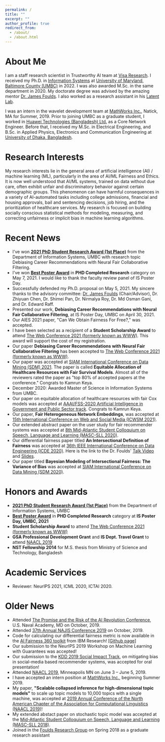 ```yaml
---
permalink: /
title: ""
excerpt: ""
author_profile: true
redirect_from: 
  - /about/
  - /about.html
---
```


# About Me
I am a staff research scientist in Trustworthy AI team at [Visa Research](https://usa.visa.com/about-visa/visa-research.html). 
I received my Ph.D. in [Information Systems](https://informationsystems.umbc.edu/) at [University of Maryland, Baltimore County (UMBC)](https://www.umbc.edu/) in 2022. I was also awarded M.Sc. in the same department in 2020. My doctorate degree was advised by the amazing mentor [Dr. James Foulds](http://jfoulds.informationsystems.umbc.edu/). I also worked as a research assistant in his [Latent Lab](http://jfoulds.informationsystems.umbc.edu/research_group.html).    

I was an intern in the wavelet development team at [MathWorks Inc.](https://www.mathworks.com/), Natick, MA for Summer, 2019. Prior to joining UMBC as a graduate student, I worked in [Huawei Technologies (Bangladesh) Ltd.](https://www.huawei.com/en/corporate-information/) as a Core Network Engineer. Before that, I received my M.Sc. in Electrical Engineering, and B.Sc. in Applied Physics, Electronics and Communication Engineering at [University of Dhaka, Bangladesh](https://www.du.ac.bd/).

# Research Interests
My research interests lie in the general area of artificial intelligence (AI) / machine learning (ML), particularly in the area of AI/ML Fairness and Ethics. It is now well understood that AI/ML systems, trained on data without due care, often exhibit unfair and discriminatory behavior against certain demographic groups. This phenomenon can have harmful consequences in a variety of AI-automated tasks including college admissions, financial and housing approvals, bail and sentencing decisions, job hiring, and the prioritization of healthcare services. My research is focused on building socially conscious statistical methods for modeling, measuring, and correcting unfairness or implicit bias in machine learning algorithms.

# Recent News
* I've won [**2021 PhD Student Research Award (1st Place)**](https://my3.my.umbc.edu/groups/infosystems/posts/101957) from the Department of Information Systems, UMBC with research topic Debiasing Career Recommendations with Neural Fair Collaborative Filtering.
* I've won [**Best Poster Award**](https://informationsystems.umbc.edu/home/research/is-poster-day/) in **PHD Completed Research** category on May 7, 2021. I would like to thank the faculty review panel of IS Poster Day.   
* Successfully defended my Ph.D. proposal on May 5, 2021. My sincere thanks to the advisory committee: [Dr. James Foulds](http://jfoulds.informationsystems.umbc.edu/) (Chair/Advisor), Dr. Zhiyuan Chen, Dr. Shimei Pan, Dr. Nirmalya Roy, Dr. Md Osman Gani, and Dr. Edward Raff.
* Presented our work, **Debiasing Career Recommendations with Neural Fair Collaborative Filtering**, at IS Poster Day, UMBC on April 30, 2021.
* Our AIES 2021 paper, "Can We Obtain Fairness For Free?," was accepted.
* I have been selected as a recipient of a **Student Scholarship Award** to attend  [The Web Conference 2021 (formerly known as WWW)](https://www2021.thewebconf.org/). This award will support the cost of my registration.
* Our paper **Debiasing Career Recommendations with Neural Fair Collaborative Filtering** has been accepted to [The Web Conference 2021 (formerly known as WWW)](https://www2021.thewebconf.org/).
* Our paper was accepted at [SIAM International Conference on Data Mining (SDM) 2021](https://www.siam.org/conferences/cm/conference/sdm21). The paper is called **Equitable Allocation of Healthcare Resources with Fair Survival Models**. Almost all of the reviewers rated the paper as "top 80% of accepted papers at the conference." Congrats to Kamrun Keya.  
* December 2020: Awarded Master of Science in Information Systems from UMBC.
* Our paper on equitable allocation of healthcare resources with fair Cox models was accepted at [AAAI/FSS-2020 Artificial Intelligence in Government and Public Sector track](https://aaai.org/Symposia/Fall/fss20symposia.php#fs02). Congrats to Kamrun Keya. 
* Our paper, **Fair Heterogeneous Network Embeddings**, was accepted at [15th International Conference on Web and Social Media (ICWSM 2021)](https://www.icwsm.org/2020/index.html).
* Our extended abstract paper on the user study for fair recommender systems was accepted at [8th Mid-Atlantic Student Colloquium on Speech, Language and Learning (MASC-SLL 2020)](http://www.mascsll.org/). 
* Our differential fairness paper titled **An Intersectional Definition of Fairness** was accepted at [36th IEEE International Conference on Data Engineering (ICDE 2020)](https://www.utdallas.edu/icde/). Here is the link to the Dr. Foulds' [Talk Video](http://jfoulds.informationsystems.umbc.edu/videos/2020/700_ICDE_Foulds.mp4) and [Slides](http://jfoulds.informationsystems.umbc.edu/slides/2020/Foulds_April_2020_ICDE_Differential_Fairness.pdf).
* Our paper titled **Bayesian Modeling of Intersectional Fairness: The Variance of Bias** was accepted at [SIAM International Conference on Data Mining (SDM 2020)](https://www.siam.org/conferences/cm/conference/sdm20).

# Honors and Awards
* [**2021 PhD Student Research Award (1st Place)**](https://my3.my.umbc.edu/groups/infosystems/posts/101957) from the Department of Information Systems, UMBC
* [**Best Poster Award**](https://informationsystems.umbc.edu/home/research/is-poster-day/) in **PHD Completed Research** category at **IS Poster Day, UMBC, 2021**
* **Student Scholarship Award** to attend  [The Web Conference 2021 (formerly known as WWW)](https://www2021.thewebconf.org/)
* **GSA Professional Development Grant** and **IS Dept. Travel Grant** to attend [NAACL 2019](https://naacl.org/naacl-hlt-2019/) 
* **NST Fellowship 2014** for M.S. thesis from Ministry of Science and Technology, Bangladesh

# Academic Services
* Reviewer: NeurIPS 2021, ICML 2020, ICTAI 2020.

# Older News
* Attended [The Promise and the Risk of the AI Revolution Conference](https://www.usni.org/events/promise-and-risk-ai-revolution), U.S. Naval Academy, MD on October, 2019. 
* Attended [37th Annual NAJIS Conference 2019](https://www.najis.org/) on October, 2019.
* Code for calculating our differential fairness metric is now available in the [AI Fairness 360 toolkit](http://aif360.mybluemix.net/) from IBM Research! [[Github page]](https://github.com/Trusted-AI/AIF360)
* Our submission to the NeurIPS 2019 Workshop on Machine Learning with Guarantees was accepted!
* Our submission to the [KDD 2019 Social Impact Track](https://www.kdd.org/kdd2019/social-impact), on mitigating bias in social-media based recommender systems, was accepted for oral presentation!
* Attended [NAACL 2019](https://naacl.org/naacl-hlt-2019/), Minneapolis MN on June 3 – June 5, 2019.
* I have accepted an intern position at [MathWorks Inc.](https://www.mathworks.com/), beginning Summer 2019. 
* My paper, **"Scalable collapsed inference for high-dimensional topic models"** to scale up topic models to 10,000 topics with a single machine, was accepted at [2019 Annual Conference of the North American Chapter of the Association for Computational Linguistics (NAACL 2019)](https://naacl.org/naacl-hlt-2019/)!
* My extended abstact paper on stochastic topic model was accepted at the [Mid-Atlantic Student Colloquium on Speech, Language and Learning (MASC-SLL 2018)](http://www.mascsll.org/).
* Joined in the [Foulds Research Group](http://jfoulds.informationsystems.umbc.edu/research_group.html) on Spring 2018 as a graduate research assistant
